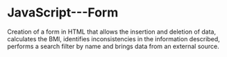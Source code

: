# JavaScript---Form
Creation of a form in HTML that allows the insertion and deletion of data, calculates the BMI, identifies inconsistencies in the information described, performs a search filter by name and brings data from an external source.
